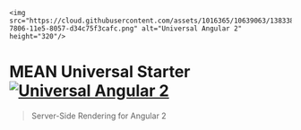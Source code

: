 
<p align="center">
  
    <img src="https://cloud.githubusercontent.com/assets/1016365/10639063/138338bc-7806-11e5-8057-d34c75f3cafc.png" alt="Universal Angular 2" height="320"/>
  
</p>

# MEAN Universal Starter [![Universal Angular 2](https://img.shields.io/badge/universal-angular2-brightgreen.svg?style=flat)](https://github.com/angular/universal) 
> Server-Side Rendering for Angular 2
